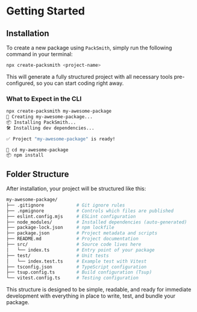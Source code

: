 # Getting Started
## Installation
To create a new package using `PackSmith`, simply run the following command in your terminal:
```bash
npx create-packsmith <project-name>
```
This will generate a fully structured project with all necessary tools pre-configured, so you can start coding right away.
### What to Expect in the CLI
```bash
npx create-packsmith my-awesome-package
🚀 Creating my-awesome-package...
📦 Installing PackSmith...
🛠 Installing dev dependencies...

✅ Project "my-awesome-package" is ready!

📂 cd my-awesome-package
📦 npm install
```
## Folder Structure
After installation, your project will be structured like this:
```bash
my-awesome-package/
├── .gitignore            # Git ignore rules
├── .npmignore            # Controls which files are published
├── eslint.config.mjs     # ESLint configuration
├── node_modules/         # Installed dependencies (auto-generated)
├── package-lock.json     # npm lockfile
├── package.json          # Project metadata and scripts
├── README.md             # Project documentation
├── src/                  # Source code lives here
│   └── index.ts          # Entry point of your package
├── test/                 # Unit tests
│   └── index.test.ts     # Example test with Vitest
├── tsconfig.json         # TypeScript configuration
├── tsup.config.ts        # Build configuration (Tsup)
└── vitest.config.ts      # Testing configuration
```
This structure is designed to be simple, readable, and ready for immediate development with everything in place to write, test, and bundle your package.